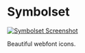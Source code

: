 # Symbolset

[![Symbolset Screenshot][producti]][product]

Beautiful webfont icons.

[product]: http://symbolset.com
[producti]: http://d.pr/1dMLh+
